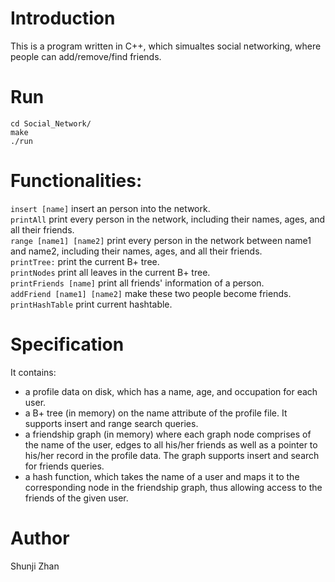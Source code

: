 # Introduction
This is a program written in C++, which simualtes social networking, where people can add/remove/find friends. 

# Run
    cd Social_Network/
    make 
    ./run

# Functionalities:
`insert [name]` insert an person into the network.       
`printAll` print every person in the network, including their names, ages, and all their friends.       
`range [name1] [name2]` print every person in the network between name1 and name2, including their names, ages, and all their friends.      
`printTree:` print the current B+ tree.     
`printNodes` print all leaves in the current B+ tree.       
`printFriends [name]` print all friends' information of a person.       
`addFriend [name1] [name2]` make these two people become friends.       
`printHashTable` print current hashtable.       

# Specification
It contains:
- a profile data on disk, which has a name, age, and occupation for each user.
- a B+ tree (in memory) on the name attribute of the profile file. It supports insert and range search queries.
- a friendship graph (in memory) where each graph node comprises of the name of the
user, edges to all his/her friends as well as a pointer to his/her record in the profile data. The graph supports insert and search for friends queries.
- a hash function, which takes the name of a user and maps it to the corresponding
node in the friendship graph, thus allowing access to the friends of the given user.

# Author
Shunji Zhan

